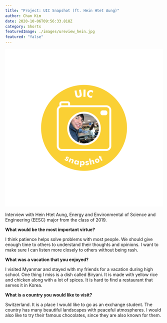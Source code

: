 ```yaml
---
title: "Project: UIC Snapshot (ft. Hein Htet Aung)"
author: Chan Kim
date: 2020-10-06T09:56:33.818Z
category: Shorts
featuredImage: ./images/ureview_hein.jpg
featured: "false"
---
```

![](images/ureview_hein.jpg)

Interview with Hein Htet Aung, Energy and Environmental of Science and Engineering (EESC) major from the class of 2019.

**What would be the most important virtue?**

I think patience helps solve problems with most people. We should give enough time to others to understand their thoughts and opinions. I want to make sure I can listen more closely to others without being rash.

**What was a vacation that you enjoyed?**

I visited Myanmar and stayed with my friends for a vacation during high school. One thing I miss is a dish called Biryani. It is made with yellow rice and chicken along with a lot of spices. It is hard to find a restaurant that serves it in Korea.

**What is a country you would like to visit?**

Switzerland. It is a place I would like to go as an exchange student. The country has many beautiful landscapes with peaceful atmospheres. I would also like to try their famous chocolates, since they are also known for them.